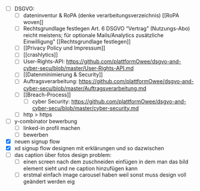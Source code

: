 - [ ] DSGVO: 
	- [ ] dateninventur & RoPA (denke verarbeitungsverzeichnis) [[RoPA woven]]
	- [ ] Rechtsgrundlage festlegen Art. 6 DSGVO “Vertrag” (Nutzungs-Abo) reicht meistens; für optionale Mails/Analytics zusätzliche Einwilligung" [[Rechtsgrundlage festlegen]]
	- [ ] [[Privacy Policy und Impressum]]
	- [ ] [[crashlytics]]
	- [ ] User-Rights-API: https://github.com/plattformOwee/dsgvo-and-cyber-secu/blob/master/User-Rights-API.md
	- [ ] [[Datenminimierung & Security]]
	- [ ] Auftragsverarbeitung: https://github.com/plattformOwee/dsgvo-and-cyber-secu/blob/master/Auftragsverarbeitung.md
	- [ ] [[Breach-Process]]
      - [ ] cyber Security: https://github.com/plattformOwee/dsgvo-and-cyber-secu/blob/master/cyber-security.md
	- [ ] http > https
- [ ] y-combinator bewerbung
	- [ ] linked-in profil machen
	- [ ] bewerben
- [x] neuen signup flow
- [x] xd signup flow designen mit erklärungen und so dazwischen
- [ ] das caption über fotos design problem:
	- [ ] einen screen nach dem zuschneiden einfügen in dem man das bild element sieht und ne caption hinzufügen kann
	- [ ] erstmal einfach image carousel haben weil sonst muss design voll geändert werden eig
